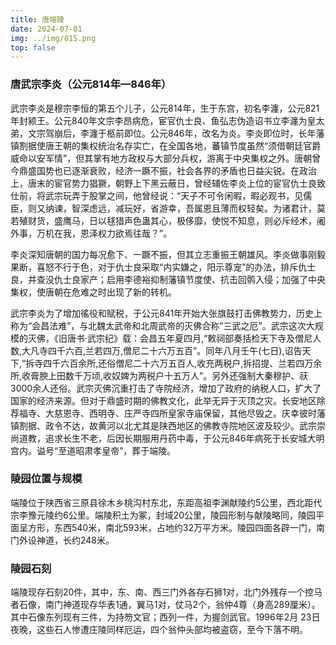 ```yaml
---
title: 唐端陵
date: 2024-07-01
img: ../img/015.png
top: false
---
```


### 唐武宗李炎（公元814年—846年）

武宗李炎是穆宗李恒的第五个儿子，公元814年，生于东宫，初名李瀍，公元821年封颍王。公元840年文宗李昂病危，宦官仇士良、鱼弘志伪造诏书立李瀍为皇太弟，文宗驾崩后，李瀍于柩前即位。公元846年，改名为炎。李炎即位时，长年藩镇割据使唐王朝的集权统治名存实亡，在全国各地，蕃镇节度虽然“须借朝廷官爵威命以安军情”，但其掌有地方政权与大部分兵权，游离于中央集权之外。唐朝曾今鼎盛国势也已逐渐衰败，经济一蹶不振，社会各界的矛盾也日益尖锐。在政治上，唐末的宦官势力猖獗，朝野上下黑云蔽日，曾经辅佐李炎上位的宦官仇士良致仕前，将武宗玩弄于股掌之间，他曾经说：“天子不可令闲暇，暇必观书，见儒臣，则又纳谏，智深虑远，减玩好，省游幸，吾属恩且薄而权轻矣。为诸君计，莫若殖财货，盛鹰马，日以毬猎声色蛊其心，极侈靡，使悦不知息，则必斥经术，阇外事，万机在我，恩泽权力欲焉往哉？”。

李炎深知唐朝的国力每况愈下、一蹶不振，但其立志重振王朝雄风。李炎做事刚毅果断，喜怒不行于色，对于仇士良采取“内实嫌之，阳示尊宠”的办法，排斥仇士良，并查没仇士良家产；启用李德裕抑制藩镇节度使、抗击回鹘入侵；加强了中央集权，使唐朝在危难之时出现了新的转机。

武宗李炎为了增加徭役和赋税，于公元841年开始大张旗鼓打击佛教势力，历史上称为“会昌法难”，与北魏太武帝和北周武帝的灭佛合称“三武之厄”。武宗这次大规模的灭佛，《旧唐书·武宗纪》载：会昌五年夏四月,“敕祠部奏括检天下寺及僧尼人数,大凡寺四千六百,兰若四万,僧尼二十六万五百”。同年八月壬午(七日),诏告天下,“拆寺四千六百余所,还俗僧尼二十六万五百人,收充两税户,拆招提、兰若四万余所,收膏腴上田数千万顷,收奴婢为两税户十五万人”。另外还强制大秦穆护、祆3000余人还俗。武宗灭佛沉重打击了寺院经济，增加了政府的纳税人口，扩大了国家的经济来源。但对于鼎盛时期的佛教文化，此举无异于灭顶之灾。长安地区除荐福寺、大慈恩寺、西明寺、庄严寺四所皇家寺庙保留，其他尽毁之。庆幸彼时藩镇割据、政令不达，故黄河以北尤其是陕西地区的佛教寺院地区波及较少。武宗崇尚道教，追求长生不老，后因长期服用丹药中毒，于公元846年病死于长安城大明宫内。谥号“至道昭肃孝皇帝”，葬于端陵。

### 陵园位置与规模

端陵位于陕西省三原县徐木乡桃沟村东北，东距高祖李渊献陵约5公里，西北距代宗李豫元陵约6公里。端陵积土为冢，封域20公里，陵园形制与献陵略同，陵园平面呈方形，东西540米，南北593米，占地约32万平方米。陵园四面各辟一门，南门外设神道，长约248米。

### 陵园石刻

端陵现存石刻20件，其中，东、南、西三门外各存石狮1对，北门外残存一个控马者石像，南门神道现存华表1通，翼马1对，仗马2个，翁仲4尊（身高289厘米）。其中石像东列现有三件，为持笏文官；西列一件，为握剑武官。1996年2月 23日夜晚，这些石人惨遭庄陵同样厄运，四个翁仲头部均被盗窃，至今下落不明。